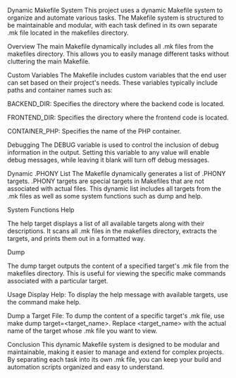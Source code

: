 Dynamic Makefile System
This project uses a dynamic Makefile system to organize and automate various tasks. The Makefile system is structured to be maintainable and modular, with each task defined in its own separate .mk file located in the makefiles directory.

Overview
The main Makefile dynamically includes all .mk files from the makefiles directory. This allows you to easily manage different tasks without cluttering the main Makefile.

Custom Variables
The Makefile includes custom variables that the end user can set based on their project's needs. These variables typically include paths and container names such as:

BACKEND_DIR: Specifies the directory where the backend code is located.

FRONTEND_DIR: Specifies the directory where the frontend code is located.

CONTAINER_PHP: Specifies the name of the PHP container.

Debugging
The DEBUG variable is used to control the inclusion of debug information in the output. Setting this variable to any value will enable debug messages, while leaving it blank will turn off debug messages.

Dynamic .PHONY List
The Makefile dynamically generates a list of .PHONY targets. .PHONY targets are special targets in Makefiles that are not associated with actual files. This dynamic list includes all targets from the .mk files as well as some system functions such as dump and help.

System Functions
Help

The help target displays a list of all available targets along with their descriptions. It scans all .mk files in the makefiles directory, extracts the targets, and prints them out in a formatted way.

Dump

The dump target outputs the content of a specified target's .mk file from the makefiles directory. This is useful for viewing the specific make commands associated with a particular target.

Usage
Display Help: To display the help message with available targets, use the command make help.

Dump a Target File: To dump the content of a specific target's .mk file, use make dump target=<target_name>. Replace <target_name> with the actual name of the target whose .mk file you want to view.

Conclusion
This dynamic Makefile system is designed to be modular and maintainable, making it easier to manage and extend for complex projects. By separating each task into its own .mk file, you can keep your build and automation scripts organized and easy to understand.
